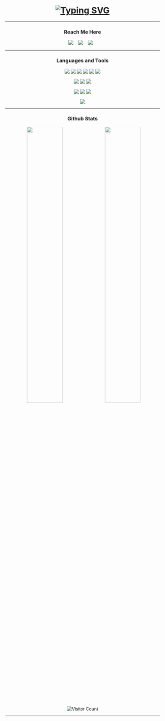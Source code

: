 ### <h1 align="center"> [![Typing SVG](https://readme-typing-svg.herokuapp.com?color=F7F7F7&size=40&center=true&vCenter=true&width=1000&height=50&lines=Hi+%F0%9F%91%8B+I'm+Manavesh+Narendra)](https://git.io/typing-svg) </h1>

-----
### <h3 align="center">Reach Me Here</h3>
<p align="center">
  <a target=_blank href="mailto:manavesh@narendra@gmail.com"><img src="https://img.icons8.com/color/50/000000/gmail-new.png"/></a>&nbsp;&nbsp;&nbsp;
   <a href="https://manu-karenite.github.io/portfolio/" title="Portfolio"><img src="https://img.icons8.com/color/48/000000/domain.png"/></a>&nbsp;&nbsp;&nbsp;
  <a href="https://www.linkedin.com/in/manavesh-narendra-489833196/" target="blank"><img src="https://img.icons8.com/fluency/48/000000/linkedin.png"/></a>&nbsp;&nbsp;&nbsp;
</p>

-----

### <h3 align="center">Languages and Tools</h3>

<p align="center">
<img src="https://img.icons8.com/color/48/000000/html-5--v1.png"/>
<img src="https://img.icons8.com/color/48/000000/css3.png"/>
<img src="https://img.icons8.com/color/48/000000/sass.png"/>
<img src="https://img.icons8.com/color/48/000000/javascript.png"/>
<img src="https://img.icons8.com/office/48/000000/react.png"/>
<img src="https://img.icons8.com/color/48/000000/php.png"/>
</p>

<p align="center">
<img src="https://img.icons8.com/color/48/000000/nodejs.png"/>
<img src="https://img.icons8.com/color/48/000000/mongodb.png"/>
<img src="https://img.icons8.com/color/48/000000/mysql-logo.png"/>
</p>

<p align="center">
<img src="https://img.icons8.com/color/48/000000/c-programming.png"/>
<img src="https://img.icons8.com/color/48/000000/c-plus-plus-logo.png"/>
<img src="https://img.icons8.com/color/48/000000/java-coffee-cup-logo--v1.png"/>
</p>
<p align="center"><img src="https://github-readme-stats.vercel.app/api/top-langs/?username=manu-karenite&theme=nightowl"></p>

-----

### <h3 align="center">Github Stats</h3>
<p align="center">
<img  src="https://github-readme-stats.vercel.app/api?username=manu-karenite&show_icons=true&hide_border=false&theme=nightowl" width="48%" align="right" >
<img  src="https://github-readme-streak-stats.herokuapp.com/?user=manu-karenite&theme=nightowl" width="48%" >
<p align="center"><img src="https://profile-counter.glitch.me/manu-karenite/count.svg" alt="Visitor Count" align="center" /></p>
</p>

-----

